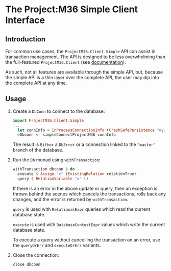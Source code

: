 # The Project:M36 Simple Client Interface

## Introduction

For common use cases, the `ProjectM36.Client.Simple` API can assist in transaction management. The API is designed to be less overwhelming than the full-featured `ProjectM36.Client` (see [documentation](projectm36_client_library.markdown)).

As such, not all features are available through the simple API, but, because the simple API is a thin layer over the complete API, the user may dip into the complete API at any time.

## Usage

  1. Create a `DbConn` to connect to the database:

     ```haskell
     import ProjectM36.Client.Simple
     ...
       let connInfo = InProcessConnectionInfo (CrashSafePersistence "my.db") emptyNotificationCallback []
       eDbconn <- simpleConnectProjectM36 connInfo
     ```

     The result is `Either` a `DbError` or a connection linked to the `"master"` branch of the database.

  1. Run the `Db` monad using `withTransaction`:

     ```haskell
     withTransaction dbconn $ do
       execute $ Assign "x" (ExistingRelation relationTrue)
       query $ RelationVariable "x" ()
     ```

     If there is an error in the above update or query, then an exception is thrown behind the scenes which cancels the transactions,  rolls back any changes, and the error is returned  by `withTransaction`.

     `query` is used with `RelationalExpr` queries which read the current database state.

     `execute` is used with `DatabaseContextExpr` values which write the current database state.

     To execute a query without cancelling the transaction on an error, use the `queryOrErr` and `executeOrErr` variants.

  1. Close the connection:

     ```haskell
     close dbconn
     ```
